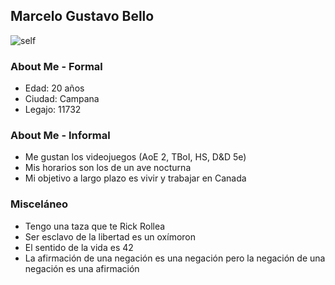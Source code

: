 ## Marcelo Gustavo Bello
![self](https://user-images.githubusercontent.com/80929592/111886801-526ba300-89af-11eb-8f70-7f4b2e91ffc8.jpg)

### About Me - Formal
- Edad: 20 años
- Ciudad: Campana
- Legajo: 11732

### About Me - Informal
- Me gustan los videojuegos (AoE 2, TBoI, HS, D&D 5e)
- Mis horarios son los de un ave nocturna
- Mi objetivo a largo plazo es vivir y trabajar en Canada

### Misceláneo
- Tengo una taza que te Rick Rollea
- Ser esclavo de la libertad es un oxímoron
- El sentido de la vida es 42
- La afirmación de una negación es una negación pero la negación de una negación es una afirmación

